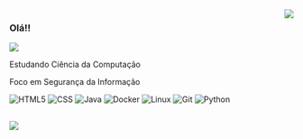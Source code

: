 <img align='right' src="https://github-readme-stats.vercel.app/api?username=leolautens&show_icons=true&&title_color=783c00&text_color=af552e&icon_color=783c00&bg_color=f8efd4&cache_seconds=2300&include_all_commits=true&count_private=true">


### Olá!! 

<img src="https://img.shields.io/static/v1?label=Overview&message=Leonardo&color=f8efd4&style=for-the-badge&logo=GitHub">

<p>

Estudando Ciência da Computação<br/>

Foco em Segurança da Informação
</p>

![HTML5](https://img.shields.io/badge/-HTML5-333333?style=flat&logo=HTML5)
![CSS](https://img.shields.io/badge/-CSS-333333?style=flat&logo=CSS3&logoColor=1572B6)
![Java](https://img.shields.io/badge/-Java-333333?style=flat&logo=Java&logoColor=007396)
![Docker](https://img.shields.io/badge/-Docker-333333?style=flat&logo=docker)
![Linux](https://img.shields.io/badge/-Linux-333333?style=flat&logo=linux)
![Git](https://img.shields.io/badge/-Git-333333?style=flat&logo=git)
![Python](https://img.shields.io/badge/-Python-333333?style=flat&logo=python)
##
<div> 
  <a href="https://www.linkedin.com/in/leonardo-lautenschlaeger-03004816b/" target="_blank"><img src="https://img.shields.io/badge/-LinkedIn-%230077B5?style=for-the-badge&logo=linkedin&logoColor=white" target="_blank"></a> 
 
